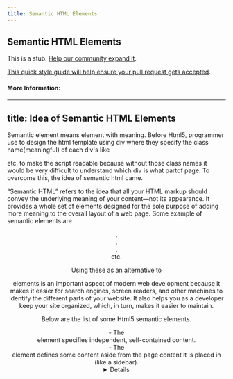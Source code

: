```yaml
---
title: Semantic HTML Elements
---
```

## Semantic HTML Elements

This is a stub. <a href='https://github.com/freecodecamp/guides/tree/master/src/pages/html/semantic-html-elements/index.md' target='_blank' rel='nofollow'>Help our community expand it</a>.

<a href='https://github.com/freecodecamp/guides/blob/master/README.md' target='_blank' rel='nofollow'>This quick style guide will help ensure your pull request gets accepted</a>.

<!-- The article goes here, in GitHub-flavored Markdown. Feel free to add YouTube videos, images, and CodePen/JSBin embeds  -->

#### More Information:
<!-- Please add any articles you think might be helpful to read before writing the article -->

---
title: Idea of Semantic HTML Elements
---

Semantic element means element with meaning. Before Html5, programmer use to design the html template using div where they specify the class name(meaningful) of each div's like <div id="nav"> <div class="header"> <div id="footer"> etc. to make the script readable because without those class names it would be very difficult to understand which div is what partof page. To overcome this, the idea of semantic html came. 

“Semantic HTML” refers to the idea that all your HTML markup should convey the underlying meaning of your content—not its appearance. It provides a whole set of elements designed for the sole purpose of adding more meaning to the overall layout of a web page. Some example of semantic elements are <header>, <nav>, <aside>, <footer> etc. 

Using these as an alternative to <div> elements is an important aspect of modern web development because it makes it easier for search engines, screen readers, and other machines to identify the different parts of your website. It also helps you as a developer keep your site organized, which, in turn, makes it easier to maintain.
  
Below are the list of some Html5 semantic elements.

<article> - The <article> element specifies independent, self-contained content.
<aside> - The <aside> element defines some content aside from the page content it is placed in (like a sidebar).
<details> - Defines additional details that the user can view or hide
<figcaption> - Defines a caption for a <figure> element
<figure> - Specifies self-contained content, like illustrations, diagrams, photos, code listings, etc.
<footer> - Defines a footer for a document or section
<header> - Specifies a header for a document or section
<main> - Specifies the main content of a document
<mark> - Defines marked/highlighted text
<nav> - Defines navigation links
<section> - Defines a section in a document
<summary> - Defines a visible heading for a <details> element
<time> - Defines a date/time
  
To see the full list please refer <a href="https://www.w3schools.com/tags/default.asp">HTML Elements</a>  
